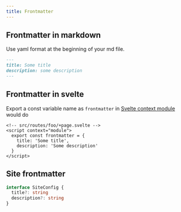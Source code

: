 ```yaml
---
title: Frontmatter
---
```


## Frontmatter in markdown

Use yaml format at the beginning of your md file.

```md
---
title: Some title
description: some description
---
```

## Frontmatter in svelte

Export a const variable name as `frontmatter` in [Svelte context module](https://svelte.dev/docs#component-format-script-context-module) would do

```svelte
<!-- src/routes/foo/+page.svelte -->
<script context="module">
  export const frontmatter = {
    title: 'Some title',
    description: 'Some description'
  }
</script>
```

## Site frontmatter

```ts
interface SiteConfig {
  title?: string
  description?: string
}
```
